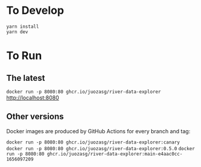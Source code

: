 # To Develop

```
yarn install
yarn dev
```

# To Run

## The latest

`docker run -p 8080:80 ghcr.io/juozasg/river-data-explorer`
[http://localhost:8080](http://localhost:8080)


## Other versions
Docker images are produced by GitHub Actions for every branch and tag:

`docker run -p 8080:80 ghcr.io/juozasg/river-data-explorer:canary`
`docker run -p 8080:80 ghcr.io/juozasg/river-data-explorer:0.5.0`
`docker run -p 8080:80 ghcr.io/juozasg/river-data-explorer:main-e4aac0cc-1656097209`


